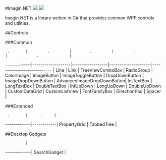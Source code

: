 ﻿#Imagin.NET ![](https://img.shields.io/badge/style-1.0.6-blue.svg?style=flat&label=version) ![](https://img.shields.io/badge/style-stable-green.svg?style=flat&label=build)

Imagin.NET is a library written in C# that provides common WPF controls and utilities.

##Controls

###Common

     .       |         .         |        .         |         .           |             .              | 
-------------|-------------------|------------------|---------------------|----------------------------|
Line         | Link              | TreeViewComboBox | RadioGroup          | ColorImage                 |
ImageButton  | ImageToggleButton | DropDownButton   | ImageDropDownButton | AdvancedImageDropDownButton|
IntTextBox   | LongTextBox       | DoubleTextBox    | IntUpDown           | LongUpDown                 |
DoubleUpDown | CustomDataGrid    | CustomListView   | FontFamilyBox       | DirectionPad               |
Spacer       | 

###Extended

     .       |      .     | 
-------------|------------|
PropertyGrid | TabbedTree |

##Desktop Gadgets

      .      |
-------------|
SearchGadget |
